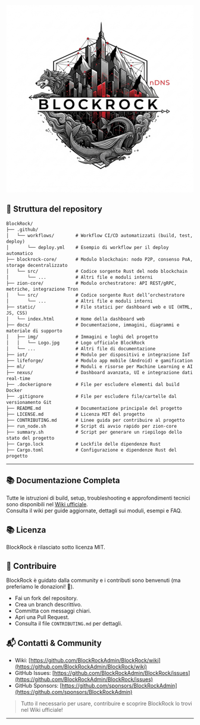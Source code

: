 ![BlockRock Logo](docs/Logo.jpeg)

## 📁 Struttura del repository

```
BlockRock/
├── .github/
│   └── workflows/        # Workflow CI/CD automatizzati (build, test, deploy)
│       └── deploy.yml    # Esempio di workflow per il deploy automatico
├── blockrock-core/       # Modulo blockchain: nodo P2P, consenso PoA, storage decentralizzato
│   └── src/              # Codice sorgente Rust del nodo blockchain
│       └── ...           # Altri file e moduli interni
├── zion-core/            # Modulo orchestratore: API REST/gRPC, metriche, integrazione Tron
│   └── src/              # Codice sorgente Rust dell’orchestratore
│       └── ...           # Altri file e moduli interni
├── static/               # File statici per dashboard web e UI (HTML, JS, CSS)
│   └── index.html        # Home della dashboard web
├── docs/                 # Documentazione, immagini, diagrammi e materiale di supporto
│   ├── img/              # Immagini e loghi del progetto
│   │   └── Logo.jpg      # Logo ufficiale BlockRock
│   └── ...               # Altri file di documentazione
├── iot/                  # Modulo per dispositivi e integrazione IoT
├── lifeforge/            # Modulo app mobile (Android) e gamification
├── ml/                   # Moduli e risorse per Machine Learning e AI
├── nexus/                # Dashboard avanzata, UI e integrazione dati real-time
├── .dockerignore         # File per escludere elementi dal build Docker
├── .gitignore            # File per escludere file/cartelle dal versionamento Git
├── README.md             # Documentazione principale del progetto
├── LICENSE.md            # Licenza MIT del progetto
├── CONTRIBUTING.md       # Linee guida per contribuire al progetto
├── run_node.sh           # Script di avvio rapido per zion-core
├── summary.sh            # Script per generare un riepilogo dello stato del progetto
├── Cargo.lock            # Lockfile delle dipendenze Rust
├── Cargo.toml            # Configurazione e dipendenze Rust del progetto
```

---

## 📚 Documentazione Completa

Tutte le istruzioni di build, setup, troubleshooting e approfondimenti tecnici sono disponibili nel [Wiki ufficiale](https://github.com/BlockRockAdmin/BlockRock/wiki).  
Consulta il wiki per guide aggiornate, dettagli sui moduli, esempi e FAQ.

## 📚 Licenza

BlockRock è rilasciato sotto licenza MIT.

## 🤝 Contribuire

BlockRock è guidato dalla community e i contributi sono benvenuti (ma preferiamo le donazioni! 💸).

- Fai un fork del repository.
- Crea un branch descrittivo.
- Committa con messaggi chiari.
- Apri una Pull Request.
- Consulta il file `CONTRIBUTING.md` per dettagli.

## 📬 Contatti & Community

- Wiki: [https://github.com/BlockRockAdmin/BlockRock/wiki](https://github.com/BlockRockAdmin/BlockRock/wiki)
- GitHub Issues: [https://github.com/BlockRockAdmin/BlockRock/issues](https://github.com/BlockRockAdmin/BlockRock/issues)
- GitHub Sponsors: [https://github.com/sponsors/BlockRockAdmin](https://github.com/sponsors/BlockRockAdmin)

> Tutto il necessario per usare, contribuire e scoprire BlockRock lo trovi nel Wiki ufficiale!

---
